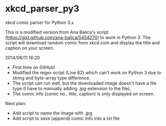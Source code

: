 xkcd_parser_py3
===============

xkcd comic parser for Python 3.x

This is a modified version from Ana Balica's script (https://gist.github.com/ana-balica/5454270) to work in Python 3.
The script will download random comic from xkcd.com and display the title and caption on your screen.

2014/06/11 16:20
- First time on GitHub!
- Modified the regex script (Line 82) which can't work on Python 3 due to string and byte-array type difference.
- The script can run well, but the downloaded image doesn't have a file type (I have to manually adding .jpg extension to the file).
- The comic info (comic no., title, caption) is only displayed on screen.

Next plan:
- Add script to name the image with .jpg
- Add script to save (append) comic info into a txt file
